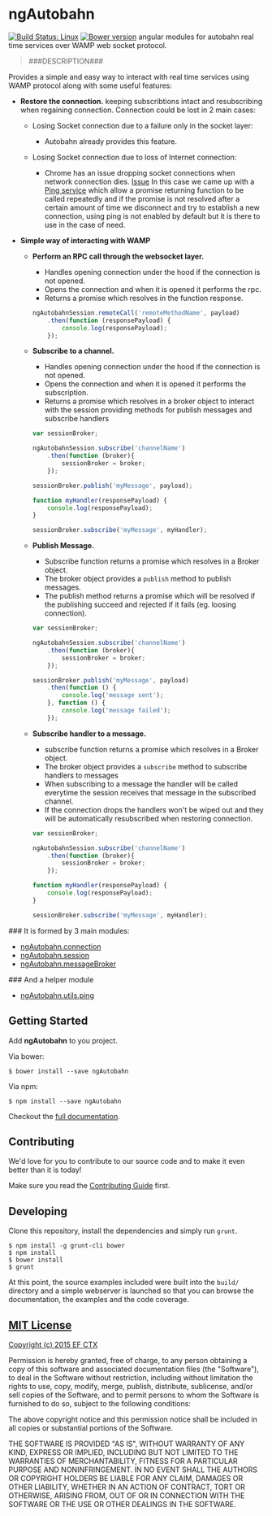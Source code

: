 # ngAutobahn
[![Build Status: Linux](http://img.shields.io/travis/ef-ctx/ngAutobahn/master.svg?style=flat-square)](https://travis-ci.org/ef-ctx/ngAutobahn)
[![Bower version](http://img.shields.io/bower/v/ngAutobahn.svg?style=flat-square)](git@github.com:ef-ctx/ngAutobahn.git)
angular modules for autobahn real time services over WAMP web socket protocol.

> ###DESCRIPTION###

Provides a simple and easy way to interact with real time services using WAMP protocol along with some useful features:

* **Restore the connection.** keeping subscribtions intact and resubscribing when regaining connection. Connection could be lost in 2 main cases:

  * Losing Socket connection due to a failure only in the socket layer:
    * Autobahn already provides this feature.

  * Losing Socket connection due to loss of Internet connection:
    * Chrome has an issue dropping socket connections when network connection dies. [Issue](https://code.google.com/p/chromium/issues/detail?id=76358)
      In this case we came up with a [Ping service](https://github.com/ef-ctx/ngAutobahn/tree/master/src/lib/ngAutobahn/utils/ping)
      which allow a promise returning function to be called repeatedly
      and if the promise is not resolved after a certain amount of time we disconnect and try to establish a new connection,
      using ping is not enabled by default but it is there to use in the case of need.

* **Simple way of interacting with WAMP**

  * **Perform an RPC call through the websocket layer.**
    * Handles opening connection under the hood if the connection is not opened.
    * Opens the connection and when it is opened it performs the rpc.
    * Returns a promise which resolves in the function response.

    ```javascript
    ngAutobahnSession.remoteCall('remoteMethodName', payload)
        .then(function (responsePayload) {
            console.log(responsePayload);
        });
    ```

  * **Subscribe to a channel.**
    * Handles opening connection under the hood if the connection is not opened.
    * Opens the connection and when it is opened it performs the subscription.
    * Returns a promise which resolves in a broker object to interact with the
      session providing methods for publish messages and subscribe handlers

    ```javascript
    var sessionBroker;

    ngAutobahnSession.subscribe('channelName')
        .then(function (broker){
            sessionBroker = broker;
        });

    sessionBroker.publish('myMessage', payload);

    function myHandler(responsePayload) {
        console.log(responsePayload);
    }

    sessionBroker.subscribe('myMessage', myHandler);
    ```

  * **Publish Message.**
    * Subscribe function returns a promise which resolves in a Broker object.
    * The broker object provides a `publish` method to publish messages.
    * The publish method returns a promise which will be resolved if the publishing succeed and rejected if it fails (eg. loosing connection).

    ```javascript
    var sessionBroker;

    ngAutobahnSession.subscribe('channelName')
        .then(function (broker){
            sessionBroker = broker;
        });

    sessionBroker.publish('myMessage', payload)
        .then(function () {
            console.log('message sent');
        }, function () {
            console.log('message failed');
        });
    ```

  * **Subscribe handler to a message.**
    * subscribe function returns a promise which resolves in a Broker object.
    * The broker object provides a `subscribe` method to subscribe handlers to messages
    * When subscribing to a message the handler will be called everytime the session receives that message in the subscribed channel.
    * If the connection drops the handlers won't be wiped out and they will be automatically resubscribed when restoring connection.

    ```javascript
    var sessionBroker;

    ngAutobahnSession.subscribe('channelName')
        .then(function (broker){
            sessionBroker = broker;
        });

    function myHandler(responsePayload) {
        console.log(responsePayload);
    }

    sessionBroker.subscribe('myMessage', myHandler);
    ```

### It is formed by 3 main modules:

* [ngAutobahn.connection](https://github.com/ef-ctx/ngAutobahn/tree/master/src/lib/ngAutobahn/connection)
* [ngAutobahn.session](https://github.com/ef-ctx/ngAutobahn/tree/master/src/lib/ngAutobahn/session)
* [ngAutobahn.messageBroker](https://github.com/ef-ctx/ngAutobahn/tree/master/src/lib/ngAutobahn/messageBroker)

### And a helper module
* [ngAutobahn.utils.ping](https://github.com/ef-ctx/ngAutobahn/tree/master/src/lib/ngAutobahn/utils/ping)

## Getting Started

Add **ngAutobahn** to you project.

Via bower:

```
$ bower install --save ngAutobahn
```

Via npm:

```
$ npm install --save ngAutobahn
```

Checkout the [full documentation](https://github.com/ef-ctx/ngAutobahn).


## Contributing

We'd love for you to contribute to our source code and to make it even better than it is today!

Make sure you read the [Contributing Guide](CONTRIBUTING.md) first.


## Developing

Clone this repository, install the dependencies and simply run `grunt`.

```
$ npm install -g grunt-cli bower
$ npm install
$ bower install
$ grunt
```

At this point, the source examples included were built into the `build/` directory and a simple webserver is launched so
that you can browse the documentation, the examples and the code coverage.


## [MIT License](LICENSE)

[Copyright (c) 2015 EF CTX](https://raw.githubusercontent.com/EFEducationFirstMobile/oss/master/LICENSE)

Permission is hereby granted, free of charge, to any person obtaining a copy of
this software and associated documentation files (the "Software"), to deal in
the Software without restriction, including without limitation the rights to
use, copy, modify, merge, publish, distribute, sublicense, and/or sell copies of
the Software, and to permit persons to whom the Software is furnished to do so,
subject to the following conditions:

The above copyright notice and this permission notice shall be included in all
copies or substantial portions of the Software.

THE SOFTWARE IS PROVIDED "AS IS", WITHOUT WARRANTY OF ANY KIND, EXPRESS OR
IMPLIED, INCLUDING BUT NOT LIMITED TO THE WARRANTIES OF MERCHANTABILITY, FITNESS
FOR A PARTICULAR PURPOSE AND NONINFRINGEMENT. IN NO EVENT SHALL THE AUTHORS OR
COPYRIGHT HOLDERS BE LIABLE FOR ANY CLAIM, DAMAGES OR OTHER LIABILITY, WHETHER
IN AN ACTION OF CONTRACT, TORT OR OTHERWISE, ARISING FROM, OUT OF OR IN
CONNECTION WITH THE SOFTWARE OR THE USE OR OTHER DEALINGS IN THE SOFTWARE.
